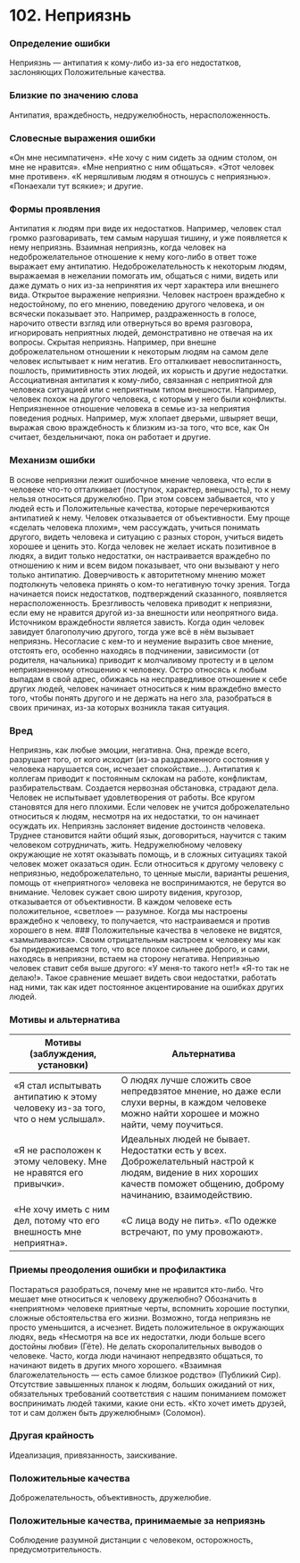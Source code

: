# 102. Неприязнь

### Определение ошибки
Неприязнь — антипатия к кому-либо из-за его недостатков, заслоняющих Положительные качества.

### Близкие по значению слова
Антипатия, враждебность, недружелюбность, нерасположенность.

### Словесные выражения ошибки
«Он мне несимпатичен».
«Не хочу с ним сидеть за одним столом, он мне не нравится».
«Мне неприятно с ним общаться».
«Этот человек мне противен».
«К неряшливым людям я отношусь с неприязнью».
«Понаехали тут всякие»; и другие.

### Формы проявления
Антипатия к людям при виде их недостатков. Например, человек стал громко разговаривать, тем самым нарушая тишину, и уже появляется к нему неприязнь.
Взаимная неприязнь, когда человек на недоброжелательное отношение к нему кого-либо в ответ тоже выражает ему антипатию.
Недоброжелательность к некоторым людям, выражаемая в нежелании помогать им, общаться с ними, видеть или даже думать о них из-за непринятия их черт характера или внешнего вида.
Открытое выражение неприязни. Человек настроен враждебно к недостойному, по его мнению, поведению другого человека, и он всячески показывает это. Например, раздраженность в голосе, нарочито отвести взгляд или отвернуться во время разговора, игнорировать неприятных людей, демонстративно не отвечая на их вопросы.
Скрытая неприязнь. Например, при внешне доброжелательном отношении к некоторым людям на самом деле человек испытывает к ним негатив. Его отталкивает невоспитанность, пошлость, примитивность этих людей, их корысть и другие недостатки.
Ассоциативная антипатия к кому-либо, связанная с неприятной для человека ситуацией или с неприятным типом внешности. Например, человек похож на другого человека, с которым у него были конфликты.
Неприязненное отношение человека в семье из-за неприятия поведения родных. Например, муж хлопает дверьми, швыряет вещи, выражая свою враждебность к близким из-за того, что все, как
Он считает, бездельничают, пока он работает и другие.

### Механизм ошибки
В основе неприязни лежит ошибочное мнение человека, что если в человеке что-то отталкивает (поступок, характер, внешность), то к нему нельзя относиться дружелюбно. При этом совсем забывается, что у людей есть и Положительные качества, которые перечеркиваются антипатией к нему. Человек отказывается от объективности. Ему проще «сделать человека плохим», чем рассуждать, учиться понимать другого, видеть человека и ситуацию с разных сторон, учиться видеть хорошее и ценить это.
Когда человек не желает искать позитивное в людях, а видит только недостатки, он настраивается враждебно по отношению к ним и всем видом показывает, что они вызывают у него только антипатию.
Доверчивость к авторитетному мнению может подтолкнуть человека принять о ком-то негативную точку зрения. Тогда начинается поиск недостатков, подтверждений сказанного, появляется нерасположенность.
Брезгливость человека приводит к неприязни, если ему не нравится другой из-за внешности или неопрятного вида.
Источником враждебности является зависть. Когда один человек завидует благополучию другого, тогда уже всё в нём вызывает неприязнь.
Несогласие с кем-то и неумение выразить свое мнение, отстоять его, особенно находясь в подчинении, зависимости (от родителя, начальника) приводит к молчаливому протесту и в целом неприязненному отношению к человеку.
Остро относясь к любым выпадам в свой адрес, обижаясь на несправедливое отношение к себе других людей, человек начинает относиться к ним враждебно вместо того, чтобы понять другого и не держать на него зла, разобраться в своих причинах, из-за которых возникла такая ситуация.

### Вред
Неприязнь, как любые эмоции, негативна. Она, прежде всего, разрушает того, от кого исходит (из-за раздраженного состояния у человека нарушается сон, исчезает спокойствие...).
Антипатия к коллегам приводит к постоянным склокам на работе, конфликтам, разбирательствам. Создается нервозная обстановка, страдают дела. Человек не испытывает удовлетворения от работы. Все кругом становятся для него плохими.
Если человек не учится доброжелательно относиться к людям, несмотря на их недостатки, то он начинает осуждать их. Неприязнь заслоняет видение достоинств человека. Труднее становится найти общий язык, договориться, научится с таким человеком сотрудничать, жить.
Недружелюбному человеку окружающие не хотят оказывать помощь, и в сложных ситуациях такой человек может оказаться один.
Если относиться к другому человеку с неприязнью, недоброжелательно, то ценные мысли, варианты решения, помощь от «неприятного» человека не воспринимаются, не берутся во внимание. Человек сужает свою широту видения, кругозор, отказывается от объективности.
В каждом человеке есть положительное, «светлое» — разумное. Когда мы настроены враждебно к человеку, то получается, что настраиваемся и против хорошего в нем. ### Положительные качества в человеке не видятся, «замыливаются». Своим отрицательным настроем к человеку мы как бы придерживаемся того, что все плохое сильнее доброго, и сами, находясь в неприязни, встаем на сторону негатива.
Неприязнью человек ставит себя выше другого: «У меня-то такого нет!» «Я-то так не делаю!». Такое сравнение мешает видеть свои недостатки, работать над ними, так как идет постоянное акцентирование на ошибках других людей.

### Мотивы и альтернатива
Мотивы (заблуждения, установки) | Альтернатива
---|---
«Я стал испытывать антипатию к этому человеку из-за того, что о нем услышал». | О людях лучше сложить свое непредвзятое мнение, но даже если слухи верны, в каждом человеке можно найти хорошее и можно найти, чему поучиться.
«Я не расположен к этому человеку. Мне не нравятся его привычки».	| Идеальных людей не бывает. Недостатки есть у всех. Доброжелательный настрой к людям, видение в них хороших качеств поможет общению, доброму начинанию, взаимодействию.
«Не хочу иметь с ним дел, потому что его внешность мне неприятна».	| «С лица воду не пить». «По одежке встречают, по уму провожают».

### Приемы преодоления ошибки и профилактика
Постараться разобраться, почему мне не нравится кто-либо. Что мешает мне относиться к человеку дружелюбно? Обозначить в «неприятном» человеке приятные черты, вспомнить хорошие поступки, сложные обстоятельства его жизни. Возможно, тогда неприязнь не просто уменьшится, а исчезнет.
Видеть положительное в окружающих людях, ведь «Несмотря на все их недостатки, люди больше всего достойны любви» (Гёте).
Не делать скоропалительных выводов о человеке. Часто, когда люди начинают непредвзято общаться, то начинают видеть в других много хорошего.
«Взаимная благожелательность — есть самое близкое родство» (Публикий Сир).
Отсутствие завышенных планок к людям, больших ожиданий от них, обязательных требований соответствия с нашим пониманием поможет воспринимать людей такими, какие они есть.
«Кто хочет иметь друзей, тот и сам должен быть дружелюбным» (Соломон).

### Другая крайность
Идеализация, привязанность, заискивание.

### Положительные качества
Доброжелательность, объективность, дружелюбие.

### Положительные качества, принимаемые за неприязнь
Соблюдение разумной дистанции с человеком, осторожность, предусмотрительность. 
